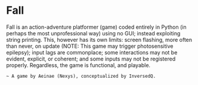 # Fall
Fall is an action-adventure platformer (game) coded entirely in Python (in perhaps the most unprofessional way) using no GUI; instead exploiting string printing. This, however has its own limits:
    screen flashing, more often than never, on update (NOTE: This game may trigger photosensitive epilepsy);
    input lags are commonplace;
    some interactions may not be evident, explicit, or coherent;
    and some inputs may not be registered properly.
Regardless, the game is functional, and playable.

    ~ A game by Aeinae (Nexys), conceptualized by InversedQ.
